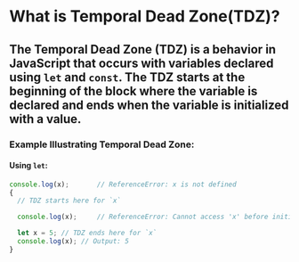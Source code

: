 # What is Temporal Dead Zone(TDZ)?

## The Temporal Dead Zone (TDZ) is a behavior in JavaScript that occurs with variables declared using `let` and `const`. The TDZ starts at the beginning of the block where the variable is declared and ends when the variable is initialized with a value.

### Example Illustrating Temporal Dead Zone:

#### Using `let`:

```js
console.log(x);       // ReferenceError: x is not defined
{
  // TDZ starts here for `x`

  console.log(x);     // ReferenceError: Cannot access 'x' before initialization

  let x = 5; // TDZ ends here for `x`
  console.log(x); // Output: 5
}
```
